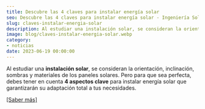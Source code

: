 ```yaml
---
title: Descubre las 4 claves para instalar energía solar
seo: Descubre las 4 claves para instalar energía solar - Ingeniería Solvent
slug: claves-instalar-energia-solar
description: Al estudiar una instalación solar, se consideran la orientación, inclinación, sombras y materiales de los paneles solares. Pero para que sea perfecta, debes
image: blog/claves-instalar-energia-solar.webp
category:
- noticias
date: 2023-06-19 00:00:00
---
```

Al estudiar una **instalación solar**, se consideran la orientación, inclinación, sombras y materiales de los paneles solares. Pero para que sea perfecta, debes tener en cuenta **4 aspectos clave** para instalar energía solar que garantizarán su adaptación total a tus necesidades.

[[Saber más]](https://murciaeconomia.com/art/91878/descubre-las-4-claves-para-instalar-energia-solar)
